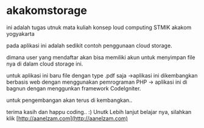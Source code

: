 # akakomstorage
ini adalah tugas utnuk mata kuliah konsep loud computing STMIK akakom yogyakarta

pada aplikasi ini adalah sedikit contoh penggunaan cloud storage.

dimana user yang mendaftar akan bisa memiliki akun untuk menyimpan file nya di dalam cloud storage ini.

untuk aplikasi ini baru file dengan type .pdf saja
->aplikasi ini dikembangkan berbasis web dengan menggunakan pemrograman PHP
-> aplikasi ini di bagnun dengan menggunkan framework CodeIgniter.


untuk pengembangan akan terus di kembangkan..

terima kasih
dan happu coding.. :)
Unutk Lebih lanjut belajar nya, silahkan klik [http://aanelzam.com](http://aanelzam.com)
